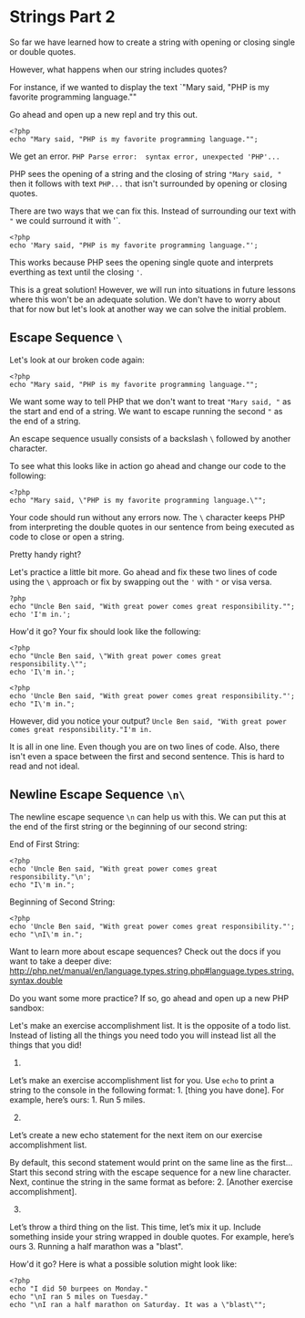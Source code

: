 # Strings Part 2
So far we have learned how to create a string with opening or closing single or double quotes. 

However, what happens when our string includes quotes?

For instance, if we wanted to display the text `"Mary said, "PHP is my favorite programming language.""

Go ahead and open up a new repl and try this out.

```
<?php
echo "Mary said, "PHP is my favorite programming language."";
```

We get an error. `PHP Parse error:  syntax error, unexpected 'PHP'...`

PHP sees the opening of a string and the closing of string `"Mary said, "` then it follows with text `PHP...` that isn't surrounded by opening or closing quotes.

There are two ways that we can fix this. Instead of surrounding our text with `"` we could surround it with '`.
```
<?php
echo 'Mary said, "PHP is my favorite programming language."';
```

This works because PHP sees the opening single quote and interprets everthing as text until the closing `'`.

This is a great solution! However, we will run into situations in future lessons where this won't be an adequate solution. We don't have to worry about that for now but let's look at another way we can solve the initial problem.

## Escape Sequence `\`
Let's look at our broken code again: 
```
<?php
echo "Mary said, "PHP is my favorite programming language."";
```

We want some way to tell PHP that we don't want to treat `"Mary said, "` as the start and end of a string. We want to escape running the second `"` as the end of a string. 

An escape sequence usually consists of a backslash `\` followed by another character.

To see what this looks like in action go ahead and change our code to the following: 
```
<?php
echo "Mary said, \"PHP is my favorite programming language.\"";
```

Your code should run without any errors now. The `\` character keeps PHP from interpreting the double quotes in our sentence from being executed as code to close or open a string.

Pretty handy right?

Let's practice a little bit more. Go ahead and fix these two lines of code using the `\` approach or fix by swapping out the `'` with `"` or visa versa.

```
?php
echo "Uncle Ben said, "With great power comes great responsibility."";
echo 'I'm in.';
```

How'd it go? Your fix should look like the following:
```
<?php
echo "Uncle Ben said, \"With great power comes great responsibility.\"";
echo 'I\'m in.';
```

```
<?php
echo 'Uncle Ben said, "With great power comes great responsibility."';
echo "I\'m in.";
```

However, did you notice your output?
`Uncle Ben said, "With great power comes great responsibility."I'm in.`

It is all in one line. Even though you are on two lines of code. Also, there isn't even a space between the first and second sentence. This is hard to read and not ideal.

## Newline Escape Sequence `\n\`
The newline escape sequence `\n` can help us with this. We can put this at the end of the first string or the beginning of our second string:

End of First String:
```
<?php
echo 'Uncle Ben said, "With great power comes great responsibility."\n';
echo "I\'m in.";
```

Beginning of Second String:
```
<?php
echo 'Uncle Ben said, "With great power comes great responsibility."';
echo "\nI\'m in.";
```

Want to learn more about escape sequences? Check out the docs if you want to take a deeper dive: http://php.net/manual/en/language.types.string.php#language.types.string.syntax.double

Do you want some more practice? If so, go ahead and open up a new PHP sandbox:

Let's make an exercise accomplishment list. It is the opposite of a todo list. Instead of listing all the things you need todo you will instead list all the things that you did!

1.
Let’s make an exercise accomplishment list for you. Use `echo` to print a string to the console in the following format: 1. [thing you have done]. For example, here’s ours: 1. Run 5 miles.

2.
Let’s create a new echo statement for the next item on our exercise accomplishment list.

By default, this second statement would print on the same line as the first… Start this second string with the escape sequence for a new line character. Next, continue the string in the same format as before: 2. [Another exercise accomplishment].

3.
Let’s throw a third thing on the list. This time, let’s mix it up. Include something inside your string wrapped in double quotes. For example, here’s ours 3. Running a half marathon was a "blast".

How'd it go? Here is what a possible solution might look like:
```
<?php
echo "I did 50 burpees on Monday."
echo "\nI ran 5 miles on Tuesday."
echo "\nI ran a half marathon on Saturday. It was a \"blast\"";





